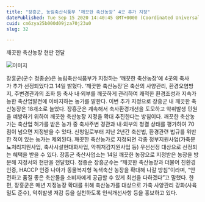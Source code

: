 ```yaml
---
title: "장흥군, 농림축산식품부 ‘깨끗한 축산농장’ 4곳 추가 지정"
datePublished: Tue Sep 15 2020 14:40:45 GMT+0000 (Coordinated Universal Time)
cuid: cm6zya25b000d09jza70j23u0
slug: 32

---
```



깨끗한 축산농장 현판 전달

![이미지](https://cdn.hashnode.com/res/hashnode/image/upload/v1739246195116/2fe10952-cab5-4220-a0c2-c51d4801c44e.jpeg)

장흥군(군수 정종순)은 농림축산식품부가 지정하는 ‘깨끗한 축산농장’에 4곳의 축사가 추가 선정되었다고 14일 밝혔다. ‘깨끗한 축산농장’은 축산의 사양관리, 환경오염방지, 주변경관과의 조화 등 축사 내·외부를 깨끗하게 관리하여 쾌적한 환경조성과 지속가능한 축산업발전에 이바지하는 농가를 말한다. 이번 추가 지정으로 장흥군 내 깨끗한 축산농장은 18개소로 늘었다. 장흥군은 계속해서 축사환경개선을 도모하고 악취발생 민원을 예방하기 위하여 깨끗한 축산농장 지정을 확대 추진한다는 방침이다. 깨끗한 축산농가는 축산업 허가를 받은 농가 중 축사주변 경관과 내·외부의 청결 상태를 평가하여 70점이 넘으면 지정받을 수 있다. 신청일로부터 지난 2년간 축산법, 환경관련 법규를 위반한 적이 있는 농가는 제외된다. 깨끗한 축산농가로 지정되면 각종 정부지원사업(가축분뇨처리지원사업, 축사시설현대화사업, 악취저감지원사업 등) 우선선정 대상으로 선정되는 혜택을 받을 수 있다. 장흥군 축산사업소는 14일 깨끗한 농장으로 지정받은 농장을 방문해 지정서와 현판을 전달했다. 정종순 장흥군수는 “깨끗한 축산농장과 더불어 친환경인증, HACCP 인증 나아가 동물복지형 녹색축산 농장을 확대해 나갈 방침”이라며, “안전하고 품질 좋은 축산물을 소비자에게 공급할 수 있게 최선을 다하겠다”고 말했다. 한편, 장흥군은 매년 지정농장 확대를 위해 축산농가를 대상으로 가축 사양관리 강화(사육밀도 준수), 악취발생 저감 등을 실천하도록 인식개선사항 등을 홍보하고 있다.
